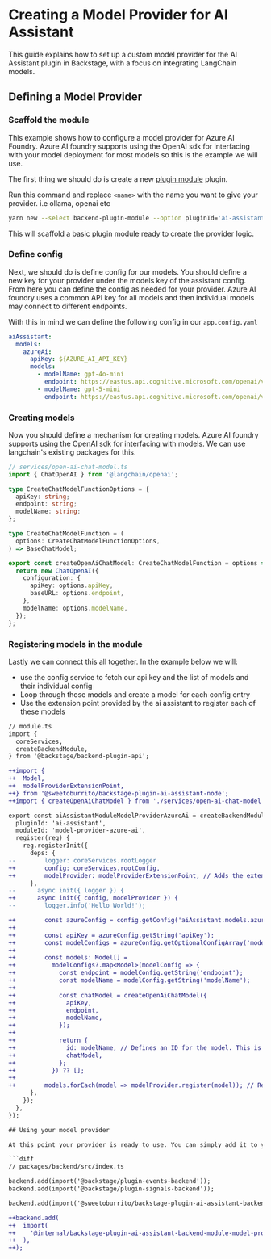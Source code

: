 # Creating a Model Provider for AI Assistant

This guide explains how to set up a custom model provider for the AI Assistant plugin in Backstage, with a focus on integrating LangChain models.

## Defining a Model Provider

### Scaffold the module

This example shows how to configure a model provider for Azure AI Foundry. Azure AI foundry supports using the OpenAI sdk for interfacing with your model deployment for most models so this is the example we will use.

The first thing we should do is create a new [plugin module](https://backstage.io/docs/backend-system/architecture/modules/) plugin.

Run this command and replace `<name>` with the name you want to give your provider. i.e ollama, openai etc

```sh
yarn new --select backend-plugin-module --option pluginId='ai-assistant' --option moduleId=model-provider-<name>
```

This will scaffold a basic plugin module ready to create the provider logic.

### Define config

Next, we should do is define config for our models. You should define a new key for your provider under the models key of the assistant config. From here you can define the config as needed for your provider. Azure AI foundry uses a common API key for all models and then individual models may connect to different endpoints.

With this in mind we can define the following config in our `app.config.yaml`

```yaml
aiAssistant:
  models:
    azureAi:
      apiKey: ${AZURE_AI_API_KEY}
      models:
        - modelName: gpt-4o-mini
          endpoint: https://eastus.api.cognitive.microsoft.com/openai/v1/
        - modelName: gpt-5-mini
          endpoint: https://eastus.api.cognitive.microsoft.com/openai/v1/
```

### Creating models

Now you should define a mechanism for creating models. Azure AI foundry supports using the OpenAI sdk for interfacing with models. We can use langchain's existing packages for this.

```ts
// services/open-ai-chat-model.ts
import { ChatOpenAI } from '@langchain/openai';

type CreateChatModelFunctionOptions = {
  apiKey: string;
  endpoint: string;
  modelName: string;
};

type CreateChatModelFunction = (
  options: CreateChatModelFunctionOptions,
) => BaseChatModel;

export const createOpenAiChatModel: CreateChatModelFunction = options => {
  return new ChatOpenAI({
    configuration: {
      apiKey: options.apiKey,
      baseURL: options.endpoint,
    },
    modelName: options.modelName,
  });
};

```

### Registering models in the module

Lastly we can connect this all together. In the example below we will:

- use the config service to fetch our api key and the list of models and their individual config
- Loop through those models and create a model for each config entry
- Use the extension point provided by the ai assistant to register each of these models

```diff
// module.ts
import {
  coreServices,
  createBackendModule,
} from '@backstage/backend-plugin-api';

++import {
++  Model,
++  modelProviderExtensionPoint,
++} from '@sweetoburrito/backstage-plugin-ai-assistant-node';
++import { createOpenAiChatModel } from './services/open-ai-chat-model';

export const aiAssistantModuleModelProviderAzureAi = createBackendModule({
  pluginId: 'ai-assistant',
  moduleId: 'model-provider-azure-ai',
  register(reg) {
    reg.registerInit({
      deps: {
--        logger: coreServices.rootLogger
++        config: coreServices.rootConfig,
++        modelProvider: modelProviderExtensionPoint, // Adds the extension point as a dependency to our module so we can access it
      },
--      async init({ logger }) {
++      async init({ config, modelProvider }) {
--        logger.info('Hello World!');

++        const azureConfig = config.getConfig('aiAssistant.models.azureAi'); // Fetches the config for our provider
++
++        const apiKey = azureConfig.getString('apiKey');
++        const modelConfigs = azureConfig.getOptionalConfigArray('models'); // gets the models to setup as an array
++
++        const models: Model[] =
++          modelConfigs?.map<Model>(modelConfig => {
++            const endpoint = modelConfig.getString('endpoint');
++            const modelName = modelConfig.getString('modelName');
++
++            const chatModel = createOpenAiChatModel({
++              apiKey,
++              endpoint,
++              modelName,
++            });
++
++            return {
++              id: modelName, // Defines an ID for the model. This is what the user sees to select a model on the frontend
++              chatModel,
++            };
++          }) ?? [];
++
++        models.forEach(model => modelProvider.register(model)); // Register our list of models
      },
    });
  },
});

## Using your model provider

At this point your provider is ready to use. You can simply add it to your backend and the models defined in the config for your provider will be available for use.

```diff
// packages/backend/src/index.ts

backend.add(import('@backstage/plugin-events-backend'));
backend.add(import('@backstage/plugin-signals-backend'));

backend.add(import('@sweetoburrito/backstage-plugin-ai-assistant-backend'));

++backend.add(
++  import(
++    '@internal/backstage-plugin-ai-assistant-backend-module-model-provider-azure'
++  ),
++);

```
